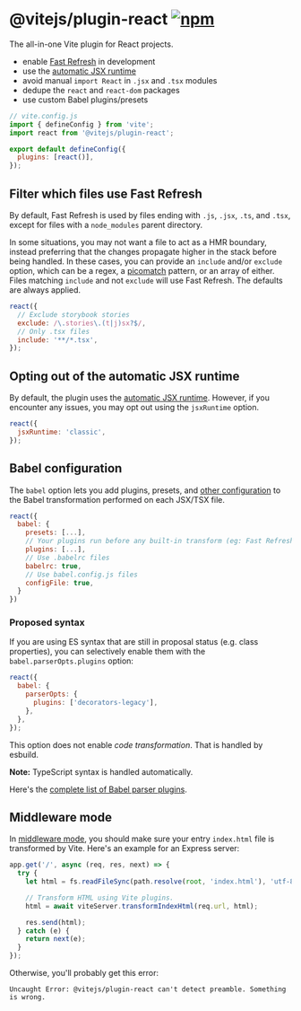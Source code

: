 # @vitejs/plugin-react [![npm](https://img.shields.io/npm/v/@vitejs/plugin-react.svg)](https://npmjs.com/package/@vitejs/plugin-react)

The all-in-one Vite plugin for React projects.

- enable [Fast Refresh](https://www.npmjs.com/package/react-refresh) in development
- use the [automatic JSX runtime](https://github.com/alloc/vite-react-jsx#faq)
- avoid manual `import React` in `.jsx` and `.tsx` modules
- dedupe the `react` and `react-dom` packages
- use custom Babel plugins/presets

```js
// vite.config.js
import { defineConfig } from 'vite';
import react from '@vitejs/plugin-react';

export default defineConfig({
  plugins: [react()],
});
```

## Filter which files use Fast Refresh

By default, Fast Refresh is used by files ending with `.js`, `.jsx`, `.ts`, and `.tsx`, except for files with a `node_modules` parent directory.

In some situations, you may not want a file to act as a HMR boundary, instead preferring that the changes propagate higher in the stack before being handled. In these cases, you can provide an `include` and/or `exclude` option, which can be a regex, a [picomatch](https://github.com/micromatch/picomatch#globbing-features) pattern, or an array of either. Files matching `include` and not `exclude` will use Fast Refresh. The defaults are always applied.

```js
react({
  // Exclude storybook stories
  exclude: /\.stories\.(t|j)sx?$/,
  // Only .tsx files
  include: '**/*.tsx',
});
```

## Opting out of the automatic JSX runtime

By default, the plugin uses the [automatic JSX runtime](https://github.com/alloc/vite-react-jsx#faq). However, if you encounter any issues, you may opt out using the `jsxRuntime` option.

```js
react({
  jsxRuntime: 'classic',
});
```

## Babel configuration

The `babel` option lets you add plugins, presets, and [other configuration](https://babeljs.io/docs/en/options) to the Babel transformation performed on each JSX/TSX file.

```js
react({
  babel: {
    presets: [...],
    // Your plugins run before any built-in transform (eg: Fast Refresh)
    plugins: [...],
    // Use .babelrc files
    babelrc: true,
    // Use babel.config.js files
    configFile: true,
  }
})
```

### Proposed syntax

If you are using ES syntax that are still in proposal status (e.g. class properties), you can selectively enable them with the `babel.parserOpts.plugins` option:

```js
react({
  babel: {
    parserOpts: {
      plugins: ['decorators-legacy'],
    },
  },
});
```

This option does not enable _code transformation_. That is handled by esbuild.

**Note:** TypeScript syntax is handled automatically.

Here's the [complete list of Babel parser plugins](https://babeljs.io/docs/en/babel-parser#ecmascript-proposalshttpsgithubcombabelproposals).

## Middleware mode

In [middleware mode](https://vitejs.dev/config/#server-middlewaremode), you should make sure your entry `index.html` file is transformed by Vite. Here's an example for an Express server:

```js
app.get('/', async (req, res, next) => {
  try {
    let html = fs.readFileSync(path.resolve(root, 'index.html'), 'utf-8');

    // Transform HTML using Vite plugins.
    html = await viteServer.transformIndexHtml(req.url, html);

    res.send(html);
  } catch (e) {
    return next(e);
  }
});
```

Otherwise, you'll probably get this error:

```
Uncaught Error: @vitejs/plugin-react can't detect preamble. Something is wrong.
```
